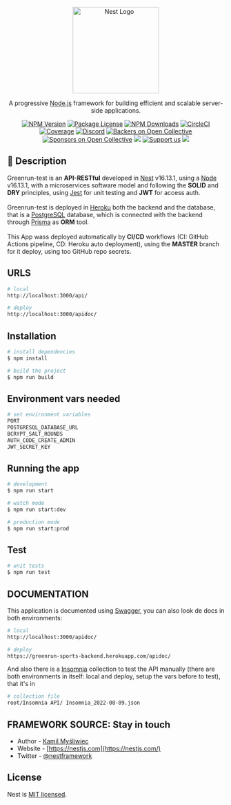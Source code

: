 <p align="center">
  <a href="http://nestjs.com/" target="blank"><img src="https://nestjs.com/img/logo-small.svg" width="200" alt="Nest Logo" /></a>
</p>

[circleci-image]: https://img.shields.io/circleci/build/github/nestjs/nest/master?token=abc123def456
[circleci-url]: https://circleci.com/gh/nestjs/nest

  <p align="center">A progressive <a href="http://nodejs.org" target="_blank">Node.js</a> framework for building efficient and scalable server-side applications.</p>
    <p align="center">
<a href="https://www.npmjs.com/~nestjscore" target="_blank"><img src="https://img.shields.io/npm/v/@nestjs/core.svg" alt="NPM Version" /></a>
<a href="https://www.npmjs.com/~nestjscore" target="_blank"><img src="https://img.shields.io/npm/l/@nestjs/core.svg" alt="Package License" /></a>
<a href="https://www.npmjs.com/~nestjscore" target="_blank"><img src="https://img.shields.io/npm/dm/@nestjs/common.svg" alt="NPM Downloads" /></a>
<a href="https://circleci.com/gh/nestjs/nest" target="_blank"><img src="https://img.shields.io/circleci/build/github/nestjs/nest/master" alt="CircleCI" /></a>
<a href="https://coveralls.io/github/nestjs/nest?branch=master" target="_blank"><img src="https://coveralls.io/repos/github/nestjs/nest/badge.svg?branch=master#9" alt="Coverage" /></a>
<a href="https://discord.gg/G7Qnnhy" target="_blank"><img src="https://img.shields.io/badge/discord-online-brightgreen.svg" alt="Discord"/></a>
<a href="https://opencollective.com/nest#backer" target="_blank"><img src="https://opencollective.com/nest/backers/badge.svg" alt="Backers on Open Collective" /></a>
<a href="https://opencollective.com/nest#sponsor" target="_blank"><img src="https://opencollective.com/nest/sponsors/badge.svg" alt="Sponsors on Open Collective" /></a>
  <a href="https://paypal.me/kamilmysliwiec" target="_blank"><img src="https://img.shields.io/badge/Donate-PayPal-ff3f59.svg"/></a>
    <a href="https://opencollective.com/nest#sponsor"  target="_blank"><img src="https://img.shields.io/badge/Support%20us-Open%20Collective-41B883.svg" alt="Support us"></a>
  <a href="https://twitter.com/nestframework" target="_blank"><img src="https://img.shields.io/twitter/follow/nestframework.svg?style=social&label=Follow"></a>
</p>
  <!--[![Backers on Open Collective](https://opencollective.com/nest/backers/badge.svg)](https://opencollective.com/nest#backer)
  [![Sponsors on Open Collective](https://opencollective.com/nest/sponsors/badge.svg)](https://opencollective.com/nest#sponsor)-->

## :rocket: Description

Greenrun-test is an <b>API-RESTful</b> developed in [Nest](https://github.com/nestjs/nest) v16.13.1, using a [Node](https://nodejs.org/es/) v16.13.1, with a microservices software model and following the <b>SOLID</b> and <b>DRY</b> principles, using [Jest](https://jestjs.io) for unit testing and <b>JWT</b> for access auth.<br /><br />
Greenrun-test is deployed in [Heroku](https://id.heroku.com/login) both the backend and the database, that is a [PostgreSQL](https://www.postgresql.org/) database, which is connected with the backend through [Prisma](https://www.prisma.io) as <b>ORM</b> tool.<br /><br />
This App wass deployed automatically by <b>CI/CD</b> workflows (CI: GitHub Actions pipeline, CD: Heroku auto deployment), using the <b>MASTER</b> branch for it deploy, using too GitHub repo secrets.

## URLS

```bash
# local
http://localhost:3000/api/

# deploy
http://localhost:3000/apidoc/
```

## Installation

```bash
# install dependencies
$ npm install

# build the project
$ npm run build
```

## Environment vars needed

```bash
# set environment variables
PORT
POSTGRESQL_DATABASE_URL
BCRYPT_SALT_ROUNDS
AUTH_CODE_CREATE_ADMIN
JWT_SECRET_KEY
```

## Running the app

```bash
# development
$ npm run start

# watch mode
$ npm run start:dev

# production mode
$ npm run start:prod
```

## Test

```bash
# unit tests
$ npm run test

```

## DOCUMENTATION

This application is documented using [Swagger](https://swagger.io/), you can also look de docs in both environments:

```bash
# local
http://localhost:3000/apidoc/

# deploy
https://greenrun-sports-backend.herokuapp.com/apidoc/

```

And also there is a [Insomnia](https://insomnia.rest/) collection to test the API manually (there are both environments in itself: local and deploy, setup the vars before to test), that it's in

```bash
# collection file
root/Insomnia API/ Insomnia_2022-08-09.json

```

## FRAMEWORK SOURCE: Stay in touch

- Author - [Kamil Myśliwiec](https://kamilmysliwiec.com)
- Website - [https://nestjs.com](https://nestjs.com/)
- Twitter - [@nestframework](https://twitter.com/nestframework)

## License

Nest is [MIT licensed](LICENSE).
